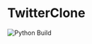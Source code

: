 # TwitterClone

![Python Build](https://github.com/Pmcslarrow/TwitterClone/actions/workflows/python-build.yml/badge.svg)